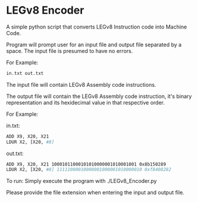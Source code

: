 # LEGv8 Encoder
 
A simple python script that converts LEGv8 Instruction code into Machine Code.

Program will prompt user for an input file and output file separated by a space. The input file is presumed to have no errors.

For Example:
```sh
in.txt out.txt
```

The input file will contain LEGv8 Assembly code instructions.

The output file will contain the LEGv8 Assembly code instruction, it's binary representation and its hexidecimal value in that respective order.

For Example:

in.txt:
```sh
ADD X9, X20, X21
LDUR X2, [X20, #8]
```
out.txt:
```sh
ADD X9, X20, X21 10001011000101010000001010001001 0x8b150289
LDUR X2, [X20, #8] 11111000010000001000001010000010 0xf8408282
```
    
To run: Simply execute the program with ./LEGv8_Encoder.py

Please provide the file extension when entering the input and output file.